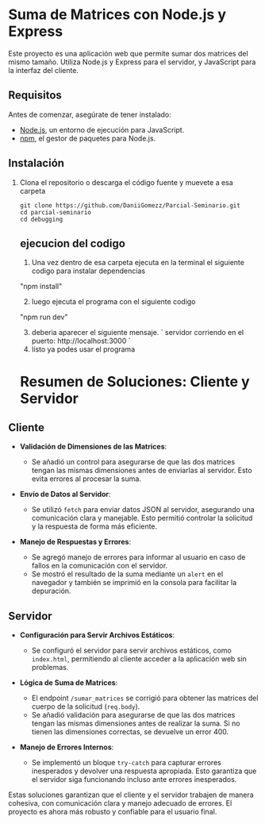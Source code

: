 # Suma de Matrices con Node.js y Express

Este proyecto es una aplicación web que permite sumar dos matrices del mismo tamaño. Utiliza Node.js y Express para el servidor, y JavaScript para la interfaz del cliente.

## Requisitos

Antes de comenzar, asegúrate de tener instalado:

- [Node.js](https://nodejs.org/), un entorno de ejecución para JavaScript.
- [npm](https://www.npmjs.com/), el gestor de paquetes para Node.js.

## Instalación

1. Clona el repositorio o descarga el código fuente y muevete a esa carpeta
   ```
   git clone https://github.com/DaniiGomezz/Parcial-Seminario.git
   cd parcial-seminario
   cd debugging
   ```


   ## ejecucion del codigo 

   1. Una vez dentro de esa carpeta ejecuta en la terminal el siguiente codigo para instalar dependencias

   "npm install"


   2. luego ejecuta el programa con el siguiente codigo 

   "npm run dev"
   
   3. deberia aparecer el siguiente mensaje.
    ´
    servidor corriendo en el puerto: http://localhost:3000
    ´
   4. listo ya podes usar el programa








   # Resumen de Soluciones: Cliente y Servidor



## Cliente

- **Validación de Dimensiones de las Matrices**:
  - Se añadió un control para asegurarse de que las dos matrices tengan las mismas dimensiones antes de enviarlas al servidor. Esto evita errores al procesar la suma.

- **Envío de Datos al Servidor**:
  - Se utilizó `fetch` para enviar datos JSON al servidor, asegurando una comunicación clara y manejable. Esto permitió controlar la solicitud y la respuesta de forma más eficiente.

- **Manejo de Respuestas y Errores**:
  - Se agregó manejo de errores para informar al usuario en caso de fallos en la comunicación con el servidor.
  - Se mostró el resultado de la suma mediante un `alert` en el navegador y también se imprimió en la consola para facilitar la depuración.

## Servidor

- **Configuración para Servir Archivos Estáticos**:
  - Se configuró el servidor para servir archivos estáticos, como `index.html`, permitiendo al cliente acceder a la aplicación web sin problemas.

- **Lógica de Suma de Matrices**:
  - El endpoint `/sumar_matrices` se corrigió para obtener las matrices del cuerpo de la solicitud (`req.body`).
  - Se añadió validación para asegurarse de que las dos matrices tengan las mismas dimensiones antes de realizar la suma. Si no tienen las dimensiones correctas, se devuelve un error 400.

- **Manejo de Errores Internos**:
  - Se implementó un bloque `try-catch` para capturar errores inesperados y devolver una respuesta apropiada. Esto garantiza que el servidor siga funcionando incluso ante errores inesperados.

Estas soluciones garantizan que el cliente y el servidor trabajen de manera cohesiva, con comunicación clara y manejo adecuado de errores. El proyecto es ahora más robusto y confiable para el usuario final.
